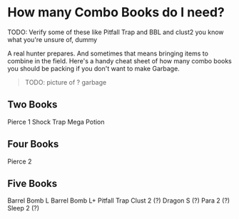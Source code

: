 # How many Combo Books do I need?

TODO: Verify some of these like Pitfall Trap and BBL and clust2 you know what you're unsure of, dummy

A real hunter prepares. And sometimes that means bringing items to combine in the field. Here's a handy cheat sheet of how many combo books you should be packing if you don't want to make Garbage.

> TODO: picture of ? garbage

## Two Books
Pierce 1
Shock Trap
Mega Potion

## Four Books
Pierce 2

## Five Books
Barrel Bomb L
Barrel Bomb L+
Pitfall Trap
Clust 2 (?)
Dragon S (?)
Para 2 (?)
Sleep 2 (?)

